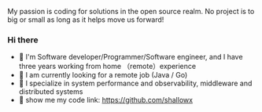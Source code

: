 My passion is coding for solutions in the open source realm. No project is to big or small as long as it helps move us forward!
### Hi there  

- 🌱 I'm Software developer/Programmer/Software engineer, and I have three years working from home （remote）experience
- 👯 I am currently looking for a remote job (Java / Go)
- 🔭 I specialize in system performance and observability, middleware and distributed systems
- 👯 show me my code link: https://github.com/shallowx
